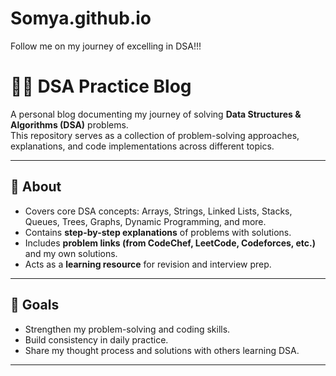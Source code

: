 # Somya.github.io
Follow me on my journey of excelling in DSA!!!

# 🧑‍💻 DSA Practice Blog  

A personal blog documenting my journey of solving **Data Structures & Algorithms (DSA)** problems.  
This repository serves as a collection of problem-solving approaches, explanations, and code implementations across different topics.  

---

## 📌 About  
- Covers core DSA concepts: Arrays, Strings, Linked Lists, Stacks, Queues, Trees, Graphs, Dynamic Programming, and more.  
- Contains **step-by-step explanations** of problems with solutions.  
- Includes **problem links (from CodeChef, LeetCode, Codeforces, etc.)** and my own solutions.  
- Acts as a **learning resource** for revision and interview prep.  

---

## 🎯 Goals  
- Strengthen my problem-solving and coding skills.  
- Build consistency in daily practice.  
- Share my thought process and solutions with others learning DSA.  

---
